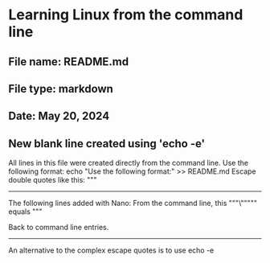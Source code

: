 # Learning Linux from the command line
## File name: README.md
## File type: markdown
## Date: May 20, 2024

## New blank line created using 'echo -e'
All lines in this file were created directly from the command line.
Use the following format:
echo "Use the following format:" >> README.md
Escape double quotes like this: "\""

*******************************************************************
The following lines added with Nano:
From the command line, this ""\"\\""\"\"" equals "\""

Back to command line entries.
*******************************************************************

An alternative to the complex escape quotes is to use echo -e
